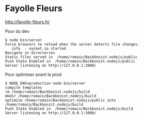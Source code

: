 Fayolle Fleurs
=================

<http://fayolle-fleurs.fr/>

Pour du dev

    $ node bin/server
    Force browsers to reload when the server detects file changes.
       info  - socket.io started
    Navigate in directories
    Static files served in  /home/romain/Backbonist.nodejs/public
    Push State Enabled in  /home/romain/Backbonist.nodejs/public
    Server listening on http://127.0.0.1:3000/

Pour optimiser avant la prod

    $ NODE_ENV=production node bin/server
    compile templates
    rm /home/romain/Backbonist.nodejs/build
    mkdir /home/romain/Backbonist.nodejs/build
    optimize /home/romain/Backbonist.nodejs/public into /home/romain/Backbonist.nodejs/build
    Push State Enabled in  /home/romain/Backbonist.nodejs/build
    Server listening on http://127.0.0.1:3000/


